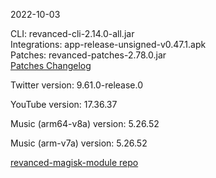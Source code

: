 2022-10-03
  
CLI: revanced-cli-2.14.0-all.jar  
Integrations: app-release-unsigned-v0.47.1.apk  
Patches: revanced-patches-2.78.0.jar  
[Patches Changelog](https://github.com/revanced/revanced-patches/releases/tag/v2.78.0)  

Twitter version: 9.61.0-release.0  

YouTube version: 17.36.37  

Music (arm64-v8a) version: 5.26.52  

Music (arm-v7a) version: 5.26.52  

[revanced-magisk-module repo](https://github.com/j-hc/revanced-magisk-module)
